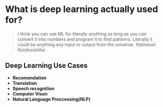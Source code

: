 # What is deep learning actually used for?

> I think you can use ML for literally anything as long as you can convert it into numbers and program it to find patterns. Literally it could be anything any input or output from the universe. _Yashaswi Kulshreshtha_

## Deep Learning Use Cases

- **Recomendation**
- **Translation**
- **Speech recognition**
- **Computer Vison**
- **Natural Language Proccessing(NLP)**
